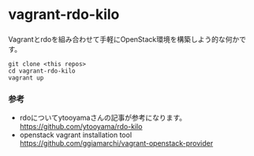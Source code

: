 # vagrant-rdo-kilo

###

Vagrantとrdoを組み合わせて手軽にOpenStack環境を構築しよう的な何かです。  


```bash:git
git clone <this repos>
cd vagrant-rdo-kilo
vagrant up
```



### 参考
* rdoについてytooyamaさんの記事が参考になります。
https://github.com/ytooyama/rdo-kilo
* openstack vagrant installation tool
https://github.com/ggiamarchi/vagrant-openstack-provider





